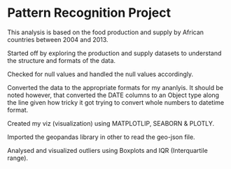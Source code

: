 # Pattern Recognition Project

This analysis is based on the food production and supply by African countries between 2004 and 2013.

Started off by exploring the production and supply datasets to understand the structure and formats of the data.

Checked for null values and handled the null values accordingly.

Converted the data to the appropriate formats for my ananlyis. It should be noted however, that converted the DATE columns to an Object type along the line given how tricky it got trying to convert whole numbers to datetime format.

Created my viz (visualization) using MATPLOTLIP, SEABORN & PLOTLY.

Imported the geopandas library in other to read the geo-json file.

Analysed and visualized outliers using Boxplots and IQR (Interquartile range).
